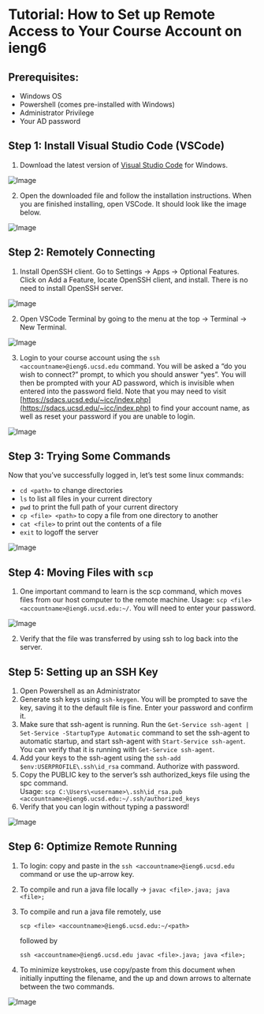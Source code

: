 # Tutorial: How to Set up Remote Access to Your Course Account on ieng6

## **Prerequisites:**
- Windows OS
- Powershell (comes pre-installed with Windows)
- Administrator Privilege
- Your AD password

## **Step 1: Install Visual Studio Code (VSCode)**
1. Download the latest version of [Visual Studio Code](https://code.visualstudio.com/) for Windows. 

![Image](https://ssgadient.github.io/CSE15L/lab-1/InstallingVSCode.PNG)

2. Open the downloaded file and follow the installation instructions. When you are finished installing, open VSCode. It should look like the image below.  

![Image](https://ssgadient.github.io/CSE15L/lab-1/OpeningVSCode.PNG)

## **Step 2: Remotely Connecting**
1. Install OpenSSH client. Go to Settings → Apps → Optional Features. Click on Add a Feature, locate OpenSSH client, and install. There is no need to install OpenSSH server. 

![Image](https://ssgadient.github.io/CSE15L/lab-1/InstallingOpenSSHClient.PNG)

2. Open VSCode Terminal by going to the menu at the top → Terminal → New Terminal. 

![Image](https://ssgadient.github.io/CSE15L/lab-1/OpeningVSCodeTerminal.PNG)

3. Login to your course account using the ```ssh <accountname>@ieng6.ucsd.edu``` command. You will be asked a “do you wish to connect?” prompt, to which you should answer “yes”. You will then be prompted with your AD password, which is invisible when entered into the password field. Note that you may need to visit [https://sdacs.ucsd.edu/~icc/index.php](https://sdacs.ucsd.edu/~icc/index.php) to find your account name, as well as reset your password if you are unable to login. 

![Image](https://ssgadient.github.io/CSE15L/lab-1/FirstSSH.PNG)

## **Step 3: Trying Some Commands**
Now that you’ve successfully logged in, let’s test some linux commands:
- `cd <path>` to change directories
- `ls` to list all files in your current directory
- `pwd` to print the full path of your current directory  
- `cp <file> <path>` to copy a file from one directory to another
- `cat <file>` to print out the contents of a file
- `exit` to logoff the server

![Image](https://ssgadient.github.io/CSE15L/lab-1/TestingCommands.PNG)

## **Step 4: Moving Files with ```scp```**
1. One important command to learn is the scp command, which moves files from our host computer to the remote machine. Usage: ```scp <file> <accountname>@ieng6.ucsd.edu:~/```. You will need to enter your password. 

![Image](https://ssgadient.github.io/CSE15L/lab-1/UsingSCP.PNG)

2. Verify that the file was transferred by using ssh to log back into the server. 

## **Step 5: Setting up an SSH Key**
1. Open Powershell as an Administrator
2. Generate ssh keys using ```ssh-keygen```. You will be prompted to save the key, saving it to the default file is fine. Enter your password and confirm it. 
3. Make sure that ssh-agent is running. Run the ```Get-Service ssh-agent | Set-Service -StartupType Automatic``` command to set the ssh-agent to automatic startup, and start ssh-agent with ```Start-Service ssh-agent```. You can verify that it is running with ```Get-Service ssh-agent```. 
4. Add your keys to the ssh-agent using the ```ssh-add $env:USERPROFILE\.ssh\id_rsa``` command. Authorize with password. 
5. Copy the PUBLIC key to the server’s ssh authorized_keys file using the spc command.  
Usage: ```scp C:\Users\<username>\.ssh\id_rsa.pub <accountname>@ieng6.ucsd.edu:~/.ssh/authorized_keys```
6. Verify that you can login without typing a password! 

![Image](https://ssgadient.github.io/CSE15L/lab-1/SettingUpSSHKeys.PNG)

## **Step 6: Optimize Remote Running**
1. To login: copy and paste in the ```ssh <accountname>@ieng6.ucsd.edu``` command or use the up-arrow key.
2. To compile and run a java file locally → ```javac <file>.java; java <file>;```
3. To compile and run a java file remotely, use

    ```scp <file> <accountname>@ieng6.ucsd.edu:~/<path>```  

    followed by

    ```ssh <accountname>@ieng6.ucsd.edu javac <file>.java; java <file>;```

4. To minimize keystrokes, use copy/paste from this document when initially inputting the filename, and the up and down arrows to alternate between the two commands. 

![Image](https://ssgadient.github.io/CSE15L/lab-1/OptimizingRemoteRunning.PNG)